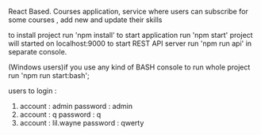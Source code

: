 React Based. Courses application, service where users can subscribe for some courses , add new and update their skills

to install project run 'npm install'
to start application run 'npm start' project will started on localhost:9000
to start REST API server run 'npm run api' in separate console.


(Windows users)if you use any kind of BASH console to run whole project run 'npm run start:bash';


users to login   :
1) account : admin
   password : admin
2) account : q
   password : q
3) account : lil.wayne
   password : qwerty